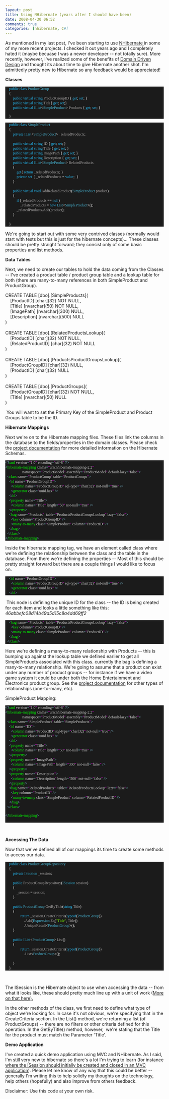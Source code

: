 ```yaml
---
layout: post
title: Using NHibernate (years after I should have been)
date: 2008-04-30 06:52
comments: true
categories: [nhibernate, C#]
---
```

<p>
As mentioned in my last post, I&#39;ve been starting to use <a href="http://www.hibernate.org/343.html" target="_blank">NHibernate </a>in some of my more recent projects. I checked it out years ago and I completely hated it (maybe becuase I was a newer developer -- not totally sure). More recently, however, I&#39;ve realized some of the benefits of <a href="http://www.domaindrivendesign.org/" target="_blank">Domain Driven Design</a> and thought its about time to give Hibernate another shot. I&#39;m admittedly pretty new to Hibernate so any feedback would be appreciated! 
</p>
<p>
<strong>Classes</strong>&nbsp;
</p>
<div style="margin: 0px; padding: 0px; background: #1b1b1b none repeat scroll 0% 50%; font-family: Consolas; font-size: 9pt; color: white; -moz-background-clip: -moz-initial; -moz-background-origin: -moz-initial; -moz-background-inline-policy: -moz-initial">
<p style="margin: 0px; padding: 0px">
&nbsp;&nbsp;&nbsp; <span style="color: #23b4eb">public</span> <span style="color: #23b4eb">class</span> <span style="color: #47b3d1">ProductGroup</span>
</p>
<p style="margin: 0px; padding: 0px">
&nbsp;&nbsp;&nbsp; {
</p>
<p style="margin: 0px; padding: 0px">
&nbsp;&nbsp;&nbsp; &nbsp;&nbsp;&nbsp; <span style="color: #23b4eb">public</span> <span style="color: #23b4eb">virtual</span> <span style="color: #23b4eb">string</span> <span style="color: #a5a3a3">ProductGroupID</span> { <span style="color: #23b4eb">get</span>; <span style="color: #23b4eb">set</span>; }
</p>
<p style="margin: 0px; padding: 0px">
&nbsp;&nbsp;&nbsp; &nbsp;&nbsp;&nbsp; <span style="color: #23b4eb">public</span> <span style="color: #23b4eb">virtual</span> <span style="color: #23b4eb">string</span> <span style="color: #a5a3a3">Title</span>{ <span style="color: #23b4eb">get</span>; <span style="color: #23b4eb">set</span>;}
</p>
<p style="margin: 0px; padding: 0px">
&nbsp;&nbsp;&nbsp; &nbsp;&nbsp;&nbsp; <span style="color: #23b4eb">public</span> <span style="color: #23b4eb">virtual</span> <span style="color: #2b91af">IList</span>&lt;<span style="color: #47b3d1">SimpleProduct</span>&gt; <span style="color: #a5a3a3">Products</span> { <span style="color: #23b4eb">get</span>; <span style="color: #23b4eb">set</span>; }
</p>
<p>
&nbsp;&nbsp;&nbsp; }&nbsp;
</p>
</div>
<div style="background: #1b1b1b none repeat scroll 0% 50%; font-family: Consolas; font-size: 9pt; color: white; -moz-background-clip: -moz-initial; -moz-background-origin: -moz-initial; -moz-background-inline-policy: -moz-initial">
<p style="margin: 0px; padding: 0px">
&nbsp;&nbsp;&nbsp; <span style="color: #23b4eb">public</span> <span style="color: #23b4eb">class</span> <span style="color: #47b3d1">SimpleProduct</span>
</p>
<p style="margin: 0px; padding: 0px">
&nbsp;&nbsp;&nbsp; {
</p>
<p style="margin: 0px; padding: 0px">
&nbsp;&nbsp;&nbsp; &nbsp;&nbsp;&nbsp; <span style="color: #23b4eb">private</span> <span style="color: #2b91af">IList</span>&lt;<span style="color: #47b3d1">SimpleProduct</span>&gt; <span style="color: #a5a3a3">_relatedProducts</span>;
</p>
<p style="margin: 0px; padding: 0px">
&nbsp;
</p>
<p style="margin: 0px; padding: 0px">
&nbsp;&nbsp;&nbsp; &nbsp;&nbsp;&nbsp; <span style="color: #23b4eb">public</span> <span style="color: #23b4eb">virtual</span> <span style="color: #23b4eb">string</span> <span style="color: #a5a3a3">ID</span> { <span style="color: #23b4eb">get</span>; <span style="color: #23b4eb">set</span>; }
</p>
<p style="margin: 0px; padding: 0px">
&nbsp;&nbsp;&nbsp; &nbsp;&nbsp;&nbsp; <span style="color: #23b4eb">public</span> <span style="color: #23b4eb">virtual</span> <span style="color: #23b4eb">string</span> <span style="color: #a5a3a3">Title</span> { <span style="color: #23b4eb">get</span>; <span style="color: #23b4eb">set</span>; }
</p>
<p style="margin: 0px; padding: 0px">
&nbsp;&nbsp;&nbsp; &nbsp;&nbsp;&nbsp; <span style="color: #23b4eb">public</span> <span style="color: #23b4eb">virtual</span> <span style="color: #23b4eb">string</span> <span style="color: #a5a3a3">ImagePath</span> { <span style="color: #23b4eb">get</span>; <span style="color: #23b4eb">set</span>; }
</p>
<p style="margin: 0px; padding: 0px">
&nbsp;&nbsp;&nbsp; &nbsp;&nbsp;&nbsp; <span style="color: #23b4eb">public</span> <span style="color: #23b4eb">virtual</span> <span style="color: #23b4eb">string</span> <span style="color: #a5a3a3">Description</span> { <span style="color: #23b4eb">get</span>; <span style="color: #23b4eb">set</span>; }
</p>
<p style="margin: 0px; padding: 0px">
&nbsp;&nbsp;&nbsp; &nbsp;&nbsp;&nbsp; <span style="color: #23b4eb">public</span> <span style="color: #23b4eb">virtual</span> <span style="color: #2b91af">IList</span>&lt;<span style="color: #47b3d1">SimpleProduct</span>&gt; <span style="color: #a5a3a3">RelatedProducts</span> 
</p>
<p style="margin: 0px; padding: 0px">
&nbsp;&nbsp;&nbsp; &nbsp;&nbsp;&nbsp; { 
</p>
<p style="margin: 0px; padding: 0px">
&nbsp;&nbsp;&nbsp; &nbsp;&nbsp;&nbsp; &nbsp;&nbsp;&nbsp; <span style="color: #23b4eb">get</span>{ <span style="color: #23b4eb">return</span> <span style="color: #a5a3a3">_relatedProducts</span>; }
</p>
<p style="margin: 0px; padding: 0px">
&nbsp;&nbsp;&nbsp; &nbsp;&nbsp;&nbsp; &nbsp;&nbsp;&nbsp; <span style="color: #23b4eb">private</span> <span style="color: #23b4eb">set</span> { <span style="color: #a5a3a3">_relatedProducts</span> = <span style="color: #23b4eb">value</span>;&nbsp; }
</p>
<p style="margin: 0px; padding: 0px">
&nbsp;&nbsp;&nbsp; &nbsp;&nbsp;&nbsp; }
</p>
<p style="margin: 0px; padding: 0px">
&nbsp;
</p>
<p style="margin: 0px; padding: 0px">
&nbsp;&nbsp;&nbsp; &nbsp;&nbsp;&nbsp; <span style="color: #23b4eb">public</span> <span style="color: #23b4eb">virtual</span> <span style="color: #23b4eb">void</span> <span style="color: #a5a3a3">AddRelatedProduct</span>(<span style="color: #47b3d1">SimpleProduct</span> <span style="color: #a5a3a3">product</span>)
</p>
<p style="margin: 0px; padding: 0px">
&nbsp;&nbsp;&nbsp; &nbsp;&nbsp;&nbsp; {
</p>
<p style="margin: 0px; padding: 0px">
&nbsp;&nbsp;&nbsp; &nbsp;&nbsp;&nbsp; &nbsp;&nbsp;&nbsp; <span style="color: #23b4eb">if</span> (<span style="color: #a5a3a3">_relatedProducts</span> == <span style="color: #23b4eb">null</span>)
</p>
<p style="margin: 0px; padding: 0px">
&nbsp;&nbsp;&nbsp; &nbsp;&nbsp;&nbsp; &nbsp;&nbsp;&nbsp; &nbsp;&nbsp;&nbsp; <span style="color: #a5a3a3">_relatedProducts</span> = <span style="color: #23b4eb">new</span> <span style="color: #47b3d1">List</span>&lt;<span style="color: #47b3d1">SimpleProduct</span>&gt;();
</p>
<p style="margin: 0px; padding: 0px">
&nbsp;&nbsp;&nbsp; &nbsp;&nbsp;&nbsp; &nbsp;&nbsp;&nbsp; <span style="color: #a5a3a3">_relatedProducts</span>.<span style="color: #a5a3a3">Add</span>(<span style="color: #a5a3a3">product</span>);
</p>
<p style="margin: 0px; padding: 0px">
&nbsp;&nbsp;&nbsp; &nbsp;&nbsp;&nbsp; }
</p>
<p style="margin: 0px; padding: 0px">
&nbsp;
</p>
<p style="margin: 0px; padding: 0px">
&nbsp;&nbsp;&nbsp; }
</p>
</div>
<p>
We&#39;re going to start out with some very contrived classes (normally would start with tests but this is just for the hibernate concepts)... These classes should be pretty straight forward; they consist only of some basic properties and list methods. 
</p>
<p>
<strong>Data Tables&nbsp;</strong>
</p>
<p>
Next, we need to create our tables to hold the data coming from the Classes -- I&#39;ve created a product table / product group table and a lookup table for both (there are many-to-many references in both SimpleProduct and ProductGroup).&nbsp;
</p>
<p>
CREATE TABLE [dbo].[SimpleProducts](<br />
&nbsp;&nbsp;&nbsp; [ProductID] [char](32) NOT NULL,<br />
&nbsp;&nbsp;&nbsp; [Title] [nvarchar](50) NOT NULL,<br />
&nbsp;&nbsp;&nbsp; [ImagePath] [nvarchar](300) NULL,<br />
&nbsp;&nbsp;&nbsp; [Description] [nvarchar](500) NULL<br />
)<br />
&nbsp;&nbsp;&nbsp; <br />
CREATE TABLE [dbo].[RelatedProductsLookup](<br />
&nbsp;&nbsp;&nbsp; [ProductID] [char](32) NOT NULL,<br />
&nbsp;&nbsp;&nbsp; [RelatedProductID] [char](32) NOT NULL<br />
)<br />
<br />
CREATE TABLE [dbo].[ProductsProductGroupsLookup](<br />
&nbsp;&nbsp;&nbsp; [ProductGroupID] [char](32) NULL,<br />
&nbsp;&nbsp;&nbsp; [ProductID] [char](32) NULL<br />
)<br />
<br />
CREATE TABLE [dbo].[ProductGroups](<br />
&nbsp;&nbsp;&nbsp; [ProductGroupID] [char](32) NOT NULL,<br />
&nbsp;&nbsp;&nbsp; [Title] [nvarchar](50) NULL<br />
)&nbsp;&nbsp;&nbsp;&nbsp; 
</p>
<p>
&nbsp;You will want to set the Primary Key of the SimpleProduct and Product Groups table to be the ID.&nbsp;
</p>
<p>
<strong>Hibernate Mappings</strong>
</p>
<p>
Next we&#39;re on to the Hibernate mapping files. These files link the columns in the database to the fields/properties in the domain classes. Please check the <a href="http://www.hibernate.org/hib_docs/nhibernate/1.2/reference/en/html/" target="_blank">project documentation</a> for more detailed information on the Hibernate Schemas.
</p>
<div style="background: #1b1b1b none repeat scroll 0% 50%; font-family: Consolas; font-size: 9pt; color: white; -moz-background-clip: -moz-initial; -moz-background-origin: -moz-initial; -moz-background-inline-policy: -moz-initial">
<p style="margin: 0px; padding: 0px">
<span style="color: #88d0e8">&lt;?</span><span style="color: lime">xml</span><span style="color: #88d0e8"> </span><span style="color: #cecece">version</span><span style="color: #88d0e8">=</span><span style="color: fuchsia">&quot;</span><span style="color: #cecece">1.0</span><span style="color: fuchsia">&quot;</span><span style="color: #88d0e8"> </span><span style="color: #cecece">encoding</span><span style="color: #88d0e8">=</span><span style="color: fuchsia">&quot;</span><span style="color: #cecece">utf-8</span><span style="color: fuchsia">&quot;</span><span style="color: #88d0e8"> ?&gt;</span>
</p>
<p style="margin: 0px; padding: 0px">
<span style="color: #88d0e8">&lt;</span><span style="color: lime">hibernate-mapping</span><span style="color: #88d0e8"> </span><span style="color: #cecece">xmlns</span><span style="color: #88d0e8">=</span><span style="color: fuchsia">&quot;</span><span style="color: #cecece">urn:nhibernate-mapping-2.2</span><span style="color: fuchsia">&quot;</span>
</p>
<p style="margin: 0px; padding: 0px">
<span style="color: #88d0e8">&nbsp; &nbsp; &nbsp; &nbsp; &nbsp; &nbsp; &nbsp; &nbsp; &nbsp;  </span><span style="color: #cecece">namespace</span><span style="color: #88d0e8">=</span><span style="color: fuchsia">&quot;</span><span style="color: #cecece">ProductModel</span><span style="color: fuchsia">&quot;</span><span style="color: #88d0e8"> </span><span style="color: #cecece">assembly</span><span style="color: #88d0e8">=</span><span style="color: fuchsia">&quot;</span><span style="color: #cecece">ProductModel</span><span style="color: fuchsia">&quot;</span><span style="color: #88d0e8"> </span><span style="color: #cecece">default-lazy</span><span style="color: #88d0e8">=</span><span style="color: fuchsia">&quot;</span><span style="color: #cecece">false</span><span style="color: fuchsia">&quot;</span><span style="color: #88d0e8">&gt;</span>
</p>
<p style="margin: 0px; padding: 0px">
<span style="color: #88d0e8">&nbsp; &lt;</span><span style="color: lime">class</span><span style="color: #88d0e8"> </span><span style="color: #cecece">name</span><span style="color: #88d0e8">=</span><span style="color: fuchsia">&quot;</span><span style="color: #cecece">ProductGroup</span><span style="color: fuchsia">&quot;</span><span style="color: #88d0e8"> </span><span style="color: #cecece">table</span><span style="color: #88d0e8">=</span><span style="color: fuchsia">&quot;</span><span style="color: #cecece">ProductGroups</span><span style="color: fuchsia">&quot;</span><span style="color: #88d0e8">&gt;</span>
</p>
<p style="margin: 0px; padding: 0px">
<span style="color: #88d0e8">&nbsp; &nbsp; &lt;</span><span style="color: lime">id</span><span style="color: #88d0e8"> </span><span style="color: #cecece">name</span><span style="color: #88d0e8">=</span><span style="color: fuchsia">&quot;</span><span style="color: #cecece">ProductGroupID</span><span style="color: fuchsia">&quot;</span><span style="color: #88d0e8">&gt;</span>
</p>
<p style="margin: 0px; padding: 0px">
<span style="color: #88d0e8">&nbsp; &nbsp; &nbsp; &lt;</span><span style="color: lime">column</span><span style="color: #88d0e8"> </span><span style="color: #cecece">name</span><span style="color: #88d0e8">=</span><span style="color: fuchsia">&quot;</span><span style="color: #cecece">ProductGroupID</span><span style="color: fuchsia">&quot;</span><span style="color: #88d0e8"> </span><span style="color: #cecece">sql-type</span><span style="color: #88d0e8">=</span><span style="color: fuchsia">&quot;</span><span style="color: #cecece">char(32)</span><span style="color: fuchsia">&quot;</span><span style="color: #88d0e8"> </span><span style="color: #cecece">not-null</span><span style="color: #88d0e8">=</span><span style="color: fuchsia">&quot;</span><span style="color: #cecece">true</span><span style="color: fuchsia">&quot;</span><span style="color: #88d0e8"> /&gt;</span>
</p>
<p style="margin: 0px; padding: 0px">
<span style="color: #88d0e8">&nbsp; &nbsp; &nbsp; &lt;</span><span style="color: lime">generator</span><span style="color: #88d0e8"> </span><span style="color: #cecece">class</span><span style="color: #88d0e8">=</span><span style="color: fuchsia">&quot;</span><span style="color: #cecece">uuid.hex</span><span style="color: fuchsia">&quot;</span><span style="color: #88d0e8"> /&gt;</span>
</p>
<p style="margin: 0px; padding: 0px">
<span style="color: #88d0e8">&nbsp; &nbsp; &lt;/</span><span style="color: lime">id</span><span style="color: #88d0e8">&gt;&nbsp; &nbsp; </span>
</p>
<p style="margin: 0px; padding: 0px">
<span style="color: #88d0e8">&nbsp; &nbsp; &lt;</span><span style="color: lime">property</span><span style="color: #88d0e8"> </span><span style="color: #cecece">name</span><span style="color: #88d0e8">=</span><span style="color: fuchsia">&quot;</span><span style="color: #cecece">Title</span><span style="color: fuchsia">&quot;</span><span style="color: #88d0e8">&gt;</span>
</p>
<p style="margin: 0px; padding: 0px">
<span style="color: #88d0e8">&nbsp; &nbsp; &nbsp; &lt;</span><span style="color: lime">column</span><span style="color: #88d0e8"> </span><span style="color: #cecece">name</span><span style="color: #88d0e8">=</span><span style="color: fuchsia">&quot;</span><span style="color: #cecece">Title</span><span style="color: fuchsia">&quot;</span><span style="color: #88d0e8"> </span><span style="color: #cecece">length</span><span style="color: #88d0e8">=</span><span style="color: fuchsia">&quot;</span><span style="color: #cecece">50</span><span style="color: fuchsia">&quot;</span><span style="color: #88d0e8"> </span><span style="color: #cecece">not-null</span><span style="color: #88d0e8">=</span><span style="color: fuchsia">&quot;</span><span style="color: #cecece">true</span><span style="color: fuchsia">&quot;</span><span style="color: #88d0e8"> /&gt;</span>
</p>
<p style="margin: 0px; padding: 0px">
<span style="color: #88d0e8">&nbsp; &nbsp; &lt;/</span><span style="color: lime">property</span><span style="color: #88d0e8">&gt;&nbsp; &nbsp; </span>
</p>
<p style="margin: 0px; padding: 0px">
<span style="color: #88d0e8">&nbsp; &nbsp; &lt;</span><span style="color: lime">bag</span><span style="color: #88d0e8"> </span><span style="color: #cecece">name</span><span style="color: #88d0e8">=</span><span style="color: fuchsia">&quot;</span><span style="color: #cecece">Products</span><span style="color: fuchsia">&quot;</span><span style="color: #88d0e8">&nbsp; </span><span style="color: #cecece">table</span><span style="color: #88d0e8">=</span><span style="color: fuchsia">&quot;</span><span style="color: #cecece">ProductsProductGroupsLookup</span><span style="color: fuchsia">&quot;</span><span style="color: #88d0e8"> </span><span style="color: #cecece">lazy</span><span style="color: #88d0e8">=</span><span style="color: fuchsia">&quot;</span><span style="color: #cecece">false</span><span style="color: fuchsia">&quot;</span><span style="color: #88d0e8">&gt;</span>
</p>
<p style="margin: 0px; padding: 0px">
<span style="color: #88d0e8">&nbsp; &nbsp; &nbsp; &lt;</span><span style="color: lime">key</span><span style="color: #88d0e8"> </span><span style="color: #cecece">column</span><span style="color: #88d0e8">=</span><span style="color: fuchsia">&quot;</span><span style="color: #cecece">ProductGroupID</span><span style="color: fuchsia">&quot;</span><span style="color: #88d0e8"> /&gt;</span>
</p>
<p style="margin: 0px; padding: 0px">
<span style="color: #88d0e8">&nbsp; &nbsp; &nbsp; &lt;</span><span style="color: lime">many-to-many</span><span style="color: #88d0e8"> </span><span style="color: #cecece">class</span><span style="color: #88d0e8">=</span><span style="color: fuchsia">&quot;</span><span style="color: #cecece">SimpleProduct</span><span style="color: fuchsia">&quot;</span><span style="color: #88d0e8"> </span><span style="color: #cecece">column</span><span style="color: #88d0e8">=</span><span style="color: fuchsia">&quot;</span><span style="color: #cecece">ProductID</span><span style="color: fuchsia">&quot;</span><span style="color: #88d0e8"> /&gt;&nbsp; &nbsp; &nbsp; </span>
</p>
<p style="margin: 0px; padding: 0px">
<span style="color: #88d0e8">&nbsp; &nbsp; &lt;/</span><span style="color: lime">bag</span><span style="color: #88d0e8">&gt;&nbsp; &nbsp; &nbsp; &nbsp; </span>
</p>
<p style="margin: 0px; padding: 0px">
<span style="color: #88d0e8">&nbsp; &lt;/</span><span style="color: lime">class</span><span style="color: #88d0e8">&gt;&nbsp; </span>
</p>
<p style="margin: 0px; padding: 0px">
<span style="color: #88d0e8">&lt;/</span><span style="color: lime">hibernate-mapping</span><span style="color: #88d0e8">&gt;</span>
</p>
</div>
<p>
Inside the hibernate mapping tag, we have an element called class where we&#39;re defining the relationship between the class and the table in the database. From there we&#39;re defining the properties -- Most of this should be pretty straight forward but there are a couple things I would like to focus on.&nbsp;
</p>
<div style="background: #1b1b1b none repeat scroll 0% 50%; font-family: Consolas; font-size: 9pt; color: white; -moz-background-clip: -moz-initial; -moz-background-origin: -moz-initial; -moz-background-inline-policy: -moz-initial">
<p style="margin: 0px; padding: 0px">
<span style="color: #88d0e8">&nbsp; &nbsp; &lt;</span><span style="color: lime">id</span><span style="color: #88d0e8"> </span><span style="color: #cecece">name</span><span style="color: #88d0e8">=</span><span style="color: fuchsia">&quot;</span><span style="color: #cecece">ProductGroupID</span><span style="color: fuchsia">&quot;</span><span style="color: #88d0e8">&gt;</span>
</p>
<p style="margin: 0px; padding: 0px">
<span style="color: #88d0e8">&nbsp; &nbsp; &nbsp; &lt;</span><span style="color: lime">column</span><span style="color: #88d0e8"> </span><span style="color: #cecece">name</span><span style="color: #88d0e8">=</span><span style="color: fuchsia">&quot;</span><span style="color: #cecece">ProductGroupID</span><span style="color: fuchsia">&quot;</span><span style="color: #88d0e8"> </span><span style="color: #cecece">sql-type</span><span style="color: #88d0e8">=</span><span style="color: fuchsia">&quot;</span><span style="color: #cecece">char(32)</span><span style="color: fuchsia">&quot;</span><span style="color: #88d0e8"> </span><span style="color: #cecece">not-null</span><span style="color: #88d0e8">=</span><span style="color: fuchsia">&quot;</span><span style="color: #cecece">true</span><span style="color: fuchsia">&quot;</span><span style="color: #88d0e8"> /&gt;</span>
</p>
<p style="margin: 0px; padding: 0px">
<span style="color: #88d0e8">&nbsp; &nbsp; &nbsp; &lt;</span><span style="color: lime">generator</span><span style="color: #88d0e8"> </span><span style="color: #cecece">class</span><span style="color: #88d0e8">=</span><span style="color: fuchsia">&quot;</span><span style="color: #cecece">uuid.hex</span><span style="color: fuchsia">&quot;</span><span style="color: #88d0e8"> /&gt;</span>
</p>
<p style="margin: 0px; padding: 0px">
<span style="color: #88d0e8">&nbsp; &nbsp; &lt;/</span><span style="color: lime">id</span><span style="color: #88d0e8">&gt;&nbsp; &nbsp; </span>
</p>
</div>
<p>
&nbsp;This node is defining the unique ID for the class -- the ID is being created for each item and looks a little something like this: <em>46abbefc08d14b49a5d15c8a4dd69ff2 </em>
</p>
<div style="background: #1b1b1b none repeat scroll 0% 50%; font-family: Consolas; font-size: 9pt; color: white; -moz-background-clip: -moz-initial; -moz-background-origin: -moz-initial; -moz-background-inline-policy: -moz-initial">
<p style="margin: 0px; padding: 0px">
<span style="color: #88d0e8">&nbsp; &nbsp; &lt;</span><span style="color: lime">bag</span><span style="color: #88d0e8"> </span><span style="color: #cecece">name</span><span style="color: #88d0e8">=</span><span style="color: fuchsia">&quot;</span><span style="color: #cecece">Products</span><span style="color: fuchsia">&quot;</span><span style="color: #88d0e8">&nbsp; </span><span style="color: #cecece">table</span><span style="color: #88d0e8">=</span><span style="color: fuchsia">&quot;</span><span style="color: #cecece">ProductsProductGroupsLookup</span><span style="color: fuchsia">&quot;</span><span style="color: #88d0e8"> </span><span style="color: #cecece">lazy</span><span style="color: #88d0e8">=</span><span style="color: fuchsia">&quot;</span><span style="color: #cecece">false</span><span style="color: fuchsia">&quot;</span><span style="color: #88d0e8">&gt;</span>
</p>
<p style="margin: 0px; padding: 0px">
<span style="color: #88d0e8">&nbsp; &nbsp; &nbsp; &lt;</span><span style="color: lime">key</span><span style="color: #88d0e8"> </span><span style="color: #cecece">column</span><span style="color: #88d0e8">=</span><span style="color: fuchsia">&quot;</span><span style="color: #cecece">ProductGroupID</span><span style="color: fuchsia">&quot;</span><span style="color: #88d0e8"> /&gt;</span>
</p>
<p style="margin: 0px; padding: 0px">
<span style="color: #88d0e8">&nbsp; &nbsp; &nbsp; &lt;</span><span style="color: lime">many-to-many</span><span style="color: #88d0e8"> </span><span style="color: #cecece">class</span><span style="color: #88d0e8">=</span><span style="color: fuchsia">&quot;</span><span style="color: #cecece">SimpleProduct</span><span style="color: fuchsia">&quot;</span><span style="color: #88d0e8"> </span><span style="color: #cecece">column</span><span style="color: #88d0e8">=</span><span style="color: fuchsia">&quot;</span><span style="color: #cecece">ProductID</span><span style="color: fuchsia">&quot;</span><span style="color: #88d0e8"> /&gt;&nbsp; &nbsp; &nbsp; </span>
</p>
<p style="margin: 0px; padding: 0px">
<span style="color: #88d0e8">&nbsp; &nbsp; &lt;/</span><span style="color: lime">bag</span><span style="color: #88d0e8">&gt;&nbsp; &nbsp; &nbsp; &nbsp; </span>
</p>
<p style="margin: 0px; padding: 0px">
<span style="color: #88d0e8">&nbsp; &lt;/</span><span style="color: lime">class</span><span style="color: #88d0e8">&gt;&nbsp; </span>
</p>
</div>
<p>
Here we&#39;re defining a many-to-many relationship with Products -- this is bumping up against the lookup table we defined earlier to get all SimpleProducts associated with this class. currently the bag is defining a many-to-many relationship. We&#39;re going to assume that a product can exist under any number of product groups -- for instance if we have a video game system it could be under both the Home Entertainment and Electronics product group. See the <a href="http://www.hibernate.org/hib_docs/nhibernate/1.2/reference/en/html/" target="_blank">project documentation</a> for other types of relationships (one-to-many, etc).
</p>
<p>
SimpleProduct Mapping:
</p>
<div style="background: #1b1b1b none repeat scroll 0% 50%; font-family: Consolas; font-size: 9pt; color: white; -moz-background-clip: -moz-initial; -moz-background-origin: -moz-initial; -moz-background-inline-policy: -moz-initial">
<p style="margin: 0px; padding: 0px">
<span style="color: #88d0e8">&lt;?</span><span style="color: lime">xml</span><span style="color: #88d0e8"> </span><span style="color: #cecece">version</span><span style="color: #88d0e8">=</span><span style="color: fuchsia">&quot;</span><span style="color: #cecece">1.0</span><span style="color: fuchsia">&quot;</span><span style="color: #88d0e8"> </span><span style="color: #cecece">encoding</span><span style="color: #88d0e8">=</span><span style="color: fuchsia">&quot;</span><span style="color: #cecece">utf-8</span><span style="color: fuchsia">&quot;</span><span style="color: #88d0e8"> ?&gt;</span>
</p>
<p style="margin: 0px; padding: 0px">
<span style="color: #88d0e8">&lt;</span><span style="color: lime">hibernate-mapping</span><span style="color: #88d0e8"> </span><span style="color: #cecece">xmlns</span><span style="color: #88d0e8">=</span><span style="color: fuchsia">&quot;</span><span style="color: #cecece">urn:nhibernate-mapping-2.2</span><span style="color: fuchsia">&quot;</span>
</p>
<p style="margin: 0px; padding: 0px">
<span style="color: #88d0e8">&nbsp; &nbsp; &nbsp; &nbsp; &nbsp; &nbsp; &nbsp; &nbsp; &nbsp;  </span><span style="color: #cecece">namespace</span><span style="color: #88d0e8">=</span><span style="color: fuchsia">&quot;</span><span style="color: #cecece">ProductModel</span><span style="color: fuchsia">&quot;</span><span style="color: #88d0e8"> </span><span style="color: #cecece">assembly</span><span style="color: #88d0e8">=</span><span style="color: fuchsia">&quot;</span><span style="color: #cecece">ProductModel</span><span style="color: fuchsia">&quot;</span><span style="color: #88d0e8"> </span><span style="color: #cecece">default-lazy</span><span style="color: #88d0e8">=</span><span style="color: fuchsia">&quot;</span><span style="color: #cecece">false</span><span style="color: fuchsia">&quot;</span><span style="color: #88d0e8">&gt;</span>
</p>
<p style="margin: 0px; padding: 0px">
<span style="color: #88d0e8">&nbsp; &lt;</span><span style="color: lime">class</span><span style="color: #88d0e8"> </span><span style="color: #cecece">name</span><span style="color: #88d0e8">=</span><span style="color: fuchsia">&quot;</span><span style="color: #cecece">SimpleProduct</span><span style="color: fuchsia">&quot;</span><span style="color: #88d0e8"> </span><span style="color: #cecece">table</span><span style="color: #88d0e8">=</span><span style="color: fuchsia">&quot;</span><span style="color: #cecece">SimpleProducts</span><span style="color: fuchsia">&quot;</span><span style="color: #88d0e8">&gt;</span>
</p>
<p style="margin: 0px; padding: 0px">
<span style="color: #88d0e8">&nbsp; &nbsp; &lt;</span><span style="color: lime">id</span><span style="color: #88d0e8"> </span><span style="color: #cecece">name</span><span style="color: #88d0e8">=</span><span style="color: fuchsia">&quot;</span><span style="color: #cecece">ID</span><span style="color: fuchsia">&quot;</span><span style="color: #88d0e8">&gt;</span>
</p>
<p style="margin: 0px; padding: 0px">
<span style="color: #88d0e8">&nbsp; &nbsp; &nbsp; &lt;</span><span style="color: lime">column</span><span style="color: #88d0e8"> </span><span style="color: #cecece">name</span><span style="color: #88d0e8">=</span><span style="color: fuchsia">&quot;</span><span style="color: #cecece">ProductID</span><span style="color: fuchsia">&quot;</span><span style="color: #88d0e8"> </span><span style="color: #cecece">sql-type</span><span style="color: #88d0e8">=</span><span style="color: fuchsia">&quot;</span><span style="color: #cecece">char(32)</span><span style="color: fuchsia">&quot;</span><span style="color: #88d0e8"> </span><span style="color: #cecece">not-null</span><span style="color: #88d0e8">=</span><span style="color: fuchsia">&quot;</span><span style="color: #cecece">true</span><span style="color: fuchsia">&quot;</span><span style="color: #88d0e8"> /&gt;</span>
</p>
<p style="margin: 0px; padding: 0px">
<span style="color: #88d0e8">&nbsp; &nbsp; &nbsp; &lt;</span><span style="color: lime">generator</span><span style="color: #88d0e8"> </span><span style="color: #cecece">class</span><span style="color: #88d0e8">=</span><span style="color: fuchsia">&quot;</span><span style="color: #cecece">uuid.hex</span><span style="color: fuchsia">&quot;</span><span style="color: #88d0e8"> /&gt;</span>
</p>
<p style="margin: 0px; padding: 0px">
<span style="color: #88d0e8">&nbsp; &nbsp; &lt;/</span><span style="color: lime">id</span><span style="color: #88d0e8">&gt;&nbsp; &nbsp; </span>
</p>
<p style="margin: 0px; padding: 0px">
<span style="color: #88d0e8">&nbsp; &nbsp; &lt;</span><span style="color: lime">property</span><span style="color: #88d0e8"> </span><span style="color: #cecece">name</span><span style="color: #88d0e8">=</span><span style="color: fuchsia">&quot;</span><span style="color: #cecece">Title</span><span style="color: fuchsia">&quot;</span><span style="color: #88d0e8">&gt;</span>
</p>
<p style="margin: 0px; padding: 0px">
<span style="color: #88d0e8">&nbsp; &nbsp; &nbsp; &lt;</span><span style="color: lime">column</span><span style="color: #88d0e8"> </span><span style="color: #cecece">name</span><span style="color: #88d0e8">=</span><span style="color: fuchsia">&quot;</span><span style="color: #cecece">Title</span><span style="color: fuchsia">&quot;</span><span style="color: #88d0e8"> </span><span style="color: #cecece">length</span><span style="color: #88d0e8">=</span><span style="color: fuchsia">&quot;</span><span style="color: #cecece">50</span><span style="color: fuchsia">&quot;</span><span style="color: #88d0e8"> </span><span style="color: #cecece">not-null</span><span style="color: #88d0e8">=</span><span style="color: fuchsia">&quot;</span><span style="color: #cecece">true</span><span style="color: fuchsia">&quot;</span><span style="color: #88d0e8"> /&gt;</span>
</p>
<p style="margin: 0px; padding: 0px">
<span style="color: #88d0e8">&nbsp; &nbsp; &lt;/</span><span style="color: lime">property</span><span style="color: #88d0e8">&gt;&nbsp; &nbsp; </span>
</p>
<p style="margin: 0px; padding: 0px">
<span style="color: #88d0e8">&nbsp; &nbsp; &lt;</span><span style="color: lime">property</span><span style="color: #88d0e8"> </span><span style="color: #cecece">name</span><span style="color: #88d0e8">=</span><span style="color: fuchsia">&quot;</span><span style="color: #cecece">ImagePath</span><span style="color: fuchsia">&quot;</span><span style="color: #88d0e8">&gt;</span>
</p>
<p style="margin: 0px; padding: 0px">
<span style="color: #88d0e8">&nbsp; &nbsp; &nbsp; &lt;</span><span style="color: lime">column</span><span style="color: #88d0e8"> </span><span style="color: #cecece">name</span><span style="color: #88d0e8">=</span><span style="color: fuchsia">&quot;</span><span style="color: #cecece">ImagePath</span><span style="color: fuchsia">&quot;</span><span style="color: #88d0e8"> </span><span style="color: #cecece">length</span><span style="color: #88d0e8">=</span><span style="color: fuchsia">&quot;</span><span style="color: #cecece">300</span><span style="color: fuchsia">&quot;</span><span style="color: #88d0e8"> </span><span style="color: #cecece">not-null</span><span style="color: #88d0e8">=</span><span style="color: fuchsia">&quot;</span><span style="color: #cecece">false</span><span style="color: fuchsia">&quot;</span><span style="color: #88d0e8"> /&gt;</span>
</p>
<p style="margin: 0px; padding: 0px">
<span style="color: #88d0e8">&nbsp; &nbsp; &lt;/</span><span style="color: lime">property</span><span style="color: #88d0e8">&gt;&nbsp; &nbsp; </span>
</p>
<p style="margin: 0px; padding: 0px">
<span style="color: #88d0e8">&nbsp; &nbsp; &lt;</span><span style="color: lime">property</span><span style="color: #88d0e8"> </span><span style="color: #cecece">name</span><span style="color: #88d0e8">=</span><span style="color: fuchsia">&quot;</span><span style="color: #cecece">Description</span><span style="color: fuchsia">&quot;</span><span style="color: #88d0e8">&gt;</span>
</p>
<p style="margin: 0px; padding: 0px">
<span style="color: #88d0e8">&nbsp; &nbsp; &nbsp; &lt;</span><span style="color: lime">column</span><span style="color: #88d0e8"> </span><span style="color: #cecece">name</span><span style="color: #88d0e8">=</span><span style="color: fuchsia">&quot;</span><span style="color: #cecece">Description</span><span style="color: fuchsia">&quot;</span><span style="color: #88d0e8"> </span><span style="color: #cecece">length</span><span style="color: #88d0e8">=</span><span style="color: fuchsia">&quot;</span><span style="color: #cecece">500</span><span style="color: fuchsia">&quot;</span><span style="color: #88d0e8"> </span><span style="color: #cecece">not-null</span><span style="color: #88d0e8">=</span><span style="color: fuchsia">&quot;</span><span style="color: #cecece">false</span><span style="color: fuchsia">&quot;</span><span style="color: #88d0e8"> /&gt;</span>
</p>
<p style="margin: 0px; padding: 0px">
<span style="color: #88d0e8">&nbsp; &nbsp; &lt;/</span><span style="color: lime">property</span><span style="color: #88d0e8">&gt;&nbsp; &nbsp; &nbsp; &nbsp; </span>
</p>
<p style="margin: 0px; padding: 0px">
<span style="color: #88d0e8">&nbsp; &nbsp; &lt;</span><span style="color: lime">bag</span><span style="color: #88d0e8"> </span><span style="color: #cecece">name</span><span style="color: #88d0e8">=</span><span style="color: fuchsia">&quot;</span><span style="color: #cecece">RelatedProducts</span><span style="color: fuchsia">&quot;</span><span style="color: #88d0e8">&nbsp; </span><span style="color: #cecece">table</span><span style="color: #88d0e8">=</span><span style="color: fuchsia">&quot;</span><span style="color: #cecece">RelatedProductsLookup</span><span style="color: fuchsia">&quot;</span><span style="color: #88d0e8"> </span><span style="color: #cecece">lazy</span><span style="color: #88d0e8">=</span><span style="color: fuchsia">&quot;</span><span style="color: #cecece">false</span><span style="color: fuchsia">&quot;</span><span style="color: #88d0e8">&gt;</span>
</p>
<p style="margin: 0px; padding: 0px">
<span style="color: #88d0e8">&nbsp; &nbsp; &nbsp; &lt;</span><span style="color: lime">key</span><span style="color: #88d0e8"> </span><span style="color: #cecece">column</span><span style="color: #88d0e8">=</span><span style="color: fuchsia">&quot;</span><span style="color: #cecece">ProductID</span><span style="color: fuchsia">&quot;</span><span style="color: #88d0e8"> /&gt;</span>
</p>
<p style="margin: 0px; padding: 0px">
<span style="color: #88d0e8">&nbsp; &nbsp; &nbsp; &lt;</span><span style="color: lime">many-to-many</span><span style="color: #88d0e8"> </span><span style="color: #cecece">class</span><span style="color: #88d0e8">=</span><span style="color: fuchsia">&quot;</span><span style="color: #cecece">SimpleProduct</span><span style="color: fuchsia">&quot;</span><span style="color: #88d0e8"> </span><span style="color: #cecece">column</span><span style="color: #88d0e8">=</span><span style="color: fuchsia">&quot;</span><span style="color: #cecece">RelatedProductID</span><span style="color: fuchsia">&quot;</span><span style="color: #88d0e8"> /&gt;&nbsp; &nbsp; &nbsp; </span>
</p>
<p style="margin: 0px; padding: 0px">
<span style="color: #88d0e8">&nbsp; &nbsp; &lt;/</span><span style="color: lime">bag</span><span style="color: #88d0e8">&gt;&nbsp; &nbsp; &nbsp; &nbsp; </span>
</p>
<p style="margin: 0px; padding: 0px">
<span style="color: #88d0e8">&nbsp; &lt;/</span><span style="color: lime">class</span><span style="color: #88d0e8">&gt;&nbsp; </span>
</p>
<p>
<span style="color: #88d0e8">&lt;/</span><span style="color: lime">hibernate-mapping</span><span style="color: #88d0e8">&gt;</span><br />
&nbsp;
</p>
</div>
<p>
&nbsp;
</p>
<p>
<strong>Accessing The Data</strong>
</p>
<p>
Now that we&#39;ve defined all of our mappings its time to create some methods to access our data.
</p>
<div style="background: #1b1b1b none repeat scroll 0% 50%; font-family: Consolas; font-size: 9pt; color: white; -moz-background-clip: -moz-initial; -moz-background-origin: -moz-initial; -moz-background-inline-policy: -moz-initial">
<p style="margin: 0px; padding: 0px">
&nbsp;&nbsp;&nbsp; <span style="color: #23b4eb">public</span> <span style="color: #23b4eb">class</span> <span style="color: #47b3d1">ProductGroupRepository</span>
</p>
<p style="margin: 0px; padding: 0px">
&nbsp;&nbsp;&nbsp; {
</p>
<p style="margin: 0px; padding: 0px">
&nbsp;&nbsp;&nbsp; &nbsp;&nbsp;&nbsp; <span style="color: #23b4eb">private</span> <span style="color: #2b91af">ISession</span> <span style="color: #a5a3a3">_session</span>;
</p>
<p style="margin: 0px; padding: 0px">
&nbsp;
</p>
<p style="margin: 0px; padding: 0px">
&nbsp;&nbsp;&nbsp; &nbsp;&nbsp;&nbsp; <span style="color: #23b4eb">public</span> <span style="color: #a5a3a3">ProductGroupRepository</span>(<span style="color: #2b91af">ISession</span> <span style="color: #a5a3a3">session</span>)
</p>
<p style="margin: 0px; padding: 0px">
&nbsp;&nbsp;&nbsp; &nbsp;&nbsp;&nbsp; {
</p>
<p style="margin: 0px; padding: 0px">
&nbsp;&nbsp;&nbsp; &nbsp;&nbsp;&nbsp; &nbsp;&nbsp;&nbsp; <span style="color: #a5a3a3">_session</span> = <span style="color: #a5a3a3">session</span>;
</p>
<p style="margin: 0px; padding: 0px">
&nbsp;&nbsp;&nbsp; &nbsp;&nbsp;&nbsp; }
</p>
<p style="margin: 0px; padding: 0px">
&nbsp;
</p>
<p style="margin: 0px; padding: 0px">
&nbsp;&nbsp;&nbsp; &nbsp;&nbsp;&nbsp; <span style="color: #23b4eb">public</span> <span style="color: #47b3d1">ProductGroup</span> <span style="color: #a5a3a3">GetByTitle</span>(<span style="color: #23b4eb">string</span> <span style="color: #a5a3a3">Title</span>)
</p>
<p style="margin: 0px; padding: 0px">
&nbsp;&nbsp;&nbsp; &nbsp;&nbsp;&nbsp; {
</p>
<p style="margin: 0px; padding: 0px">
&nbsp;&nbsp;&nbsp; &nbsp;&nbsp;&nbsp; &nbsp;&nbsp;&nbsp; &nbsp;&nbsp;&nbsp; <span style="color: #23b4eb">return</span> <span style="color: #a5a3a3">_session</span>.<span style="color: #a5a3a3">CreateCriteria</span>(<span style="color: #23b4eb">typeof</span>(<span style="color: #47b3d1">ProductGroup</span>))
</p>
<p style="margin: 0px; padding: 0px">
&nbsp;&nbsp;&nbsp; &nbsp;&nbsp;&nbsp; &nbsp;&nbsp;&nbsp; &nbsp;&nbsp;&nbsp; &nbsp;&nbsp;&nbsp; .<span style="color: #a5a3a3">Add</span>(<span style="color: #47b3d1">Expression</span>.<span style="color: #a5a3a3">Eq</span>(<span style="color: #80ff00">&quot;Title&quot;</span>, <span style="color: #a5a3a3">Title</span>))
</p>
<p style="margin: 0px; padding: 0px">
&nbsp;&nbsp;&nbsp; &nbsp;&nbsp;&nbsp; &nbsp;&nbsp;&nbsp; &nbsp;&nbsp;&nbsp; &nbsp;&nbsp;&nbsp; .<span style="color: #a5a3a3">UniqueResult</span>&lt;<span style="color: #47b3d1">ProductGroup</span>&gt;();
</p>
<p style="margin: 0px; padding: 0px">
&nbsp;&nbsp;&nbsp; &nbsp;&nbsp;&nbsp; }
</p>
<p style="margin: 0px; padding: 0px">
&nbsp;
</p>
<p style="margin: 0px; padding: 0px">
&nbsp;&nbsp;&nbsp; &nbsp;&nbsp;&nbsp; <span style="color: #23b4eb">public</span> <span style="color: #2b91af">IList</span>&lt;<span style="color: #47b3d1">ProductGroup</span>&gt; <span style="color: #a5a3a3">List</span>()
</p>
<p style="margin: 0px; padding: 0px">
&nbsp;&nbsp;&nbsp; &nbsp;&nbsp;&nbsp; {
</p>
<p style="margin: 0px; padding: 0px">
&nbsp;&nbsp;&nbsp; &nbsp;&nbsp;&nbsp; &nbsp;&nbsp;&nbsp; &nbsp;&nbsp;&nbsp; <span style="color: #23b4eb">return</span> <span style="color: #a5a3a3">_session</span>.<span style="color: #a5a3a3">CreateCriteria</span>(<span style="color: #23b4eb">typeof</span>(<span style="color: #47b3d1">ProductGroup</span>))
</p>
<p style="margin: 0px; padding: 0px">
&nbsp;&nbsp;&nbsp; &nbsp;&nbsp;&nbsp; &nbsp;&nbsp;&nbsp; &nbsp;&nbsp;&nbsp; &nbsp;&nbsp;&nbsp; .<span style="color: #a5a3a3">List</span>&lt;<span style="color: #47b3d1">ProductGroup</span>&gt;();
</p>
<p style="margin: 0px; padding: 0px">
&nbsp;
</p>
<p style="margin: 0px; padding: 0px">
&nbsp;&nbsp;&nbsp; &nbsp;&nbsp;&nbsp; }
</p>
<p style="margin: 0px; padding: 0px">
&nbsp;&nbsp;&nbsp; }
</p>
</div>
<p>
&nbsp;
</p>
<p>
The ISession is the Hibernate object to use when accessing the data -- from what it looks like, these should pretty much line up with a unit of work (<a href="http://blogs.hibernatingrhinos.com/nhibernate/archive/2008/04/10/nhibernate-and-the-unit-of-work-pattern.aspx" target="_blank">More on that here).</a> 
</p>
<p>
In the other methods of the class, we first need to define what type of object we&#39;re looking for. In case it&#39;s not obvious, we&#39;re specifying that in the CreateCriteria section. In the List() method, we&#39;re returning a list (of ProductGroups) -- there are no filters or other criteria defined for this operation. In the GetByTitle() method, however,&nbsp; we&#39;re stating that the Title for the product must match the Parameter &#39;Title&#39;. 
</p>
<p>
<strong>Demo Application</strong>
</p>
<p>
I&#39;ve created a quick demo application using MVC and NHibernate. As I said, I&#39;m still very new to hibernate so there&#39;s a lot I&#39;m trying to learn (for instance<a href="/ryanlanciaux.com/post/NHibernate-in-an-ASPNET-MVC-application.aspx" target="_blank"> where the ISession should initially be created and closed in an MVC application</a>). Please let me know of any way that this could be better -- generally I&#39;m writing this to help solidfy my thoughts on the technology, help others (hopefully) and also improve from others feedback.&nbsp;
</p>
<p>
Disclaimer: Use this code at your own risk.&nbsp;
</p>


